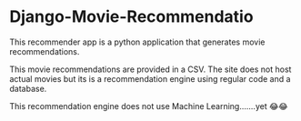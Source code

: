# Django-Movie-Recommendatio

This recommender app is a python application that generates movie recommendations.

This movie recommendations are provided in a CSV. The site does not host actual movies but its is a recommendation engine using regular code and a database. 

This recommendation engine does not use Machine Learning.......yet 😂😂
